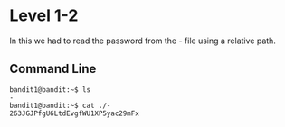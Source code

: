 # Level 1-2
In this we had to read the password from the - file using a relative path.
## Command Line
```
bandit1@bandit:~$ ls
-
bandit1@bandit:~$ cat ./-
263JGJPfgU6LtdEvgfWU1XP5yac29mFx
```
